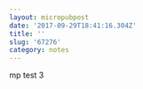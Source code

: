 ```yaml
---
layout: micropubpost
date: '2017-09-29T18:41:16.304Z'
title: ''
slug: '67276'
category: notes
---
```

mp test 3
